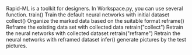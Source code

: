 Rapid-ML is a toolkit for designers.
In Workspace.py, you can use several function.
train() Train the default neural networks with initial dataset
collect() Organize the marked data based on the suitable format
reframe() Reframe the existing data set with collected data
retrain("collect") Retrain the neural networks with collected dataset
retrain("reframe") Retrain the neural networks with reframed dataset
infer() generate pictures by the test pictures.

